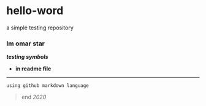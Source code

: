 # hello-word
a simple testing repository

### Im omar star

***testing symbols***

* **in readme file**
---
``` using github markdown language ```
> end
_2020_
